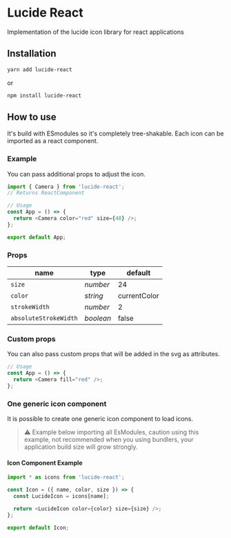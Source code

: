 # Lucide React

Implementation of the lucide icon library for react applications

## Installation

```bash
yarn add lucide-react
```

or

```sh
npm install lucide-react
```

## How to use

It's build with ESmodules so it's completely tree-shakable.
Each icon can be imported as a react component.

### Example

You can pass additional props to adjust the icon.

```js
import { Camera } from 'lucide-react';
// Returns ReactComponent

// Usage
const App = () => {
  return <Camera color="red" size={48} />;
};

export default App;
```

### Props

| name                  | type      | default      |
| --------------------- | --------- | ------------ |
| `size`                | *number*  | 24           |
| `color`               | *string*  | currentColor |
| `strokeWidth`         | *number*  | 2            |
| `absoluteStrokeWidth` | *boolean* | false        |

### Custom props

You can also pass custom props that will be added in the svg as attributes.

```js
// Usage
const App = () => {
  return <Camera fill="red" />;
};
```

### One generic icon component

It is possible to create one generic icon component to load icons.

> :warning: Example below importing all EsModules, caution using this example, not recommended when you using bundlers, your application build size will grow strongly.

#### Icon Component Example

```js
import * as icons from 'lucide-react';

const Icon = ({ name, color, size }) => {
  const LucideIcon = icons[name];

  return <LucideIcon color={color} size={size} />;
};

export default Icon;
```
